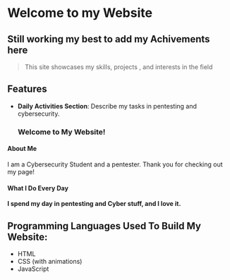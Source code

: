 # **Welcome to my Website**
## Still working my best to add my Achivements here
>This site showcases my skills, projects , and interests in the field
## Features

- **Daily Activities Section**: Describe my tasks in pentesting and cybersecurity.

  ### **Welcome to My Website!**

#### **About Me**
I am a Cybersecurity Student and a pentester. Thank you for checking out my page! 

#### **What I Do Every Day**
**I spend my day in pentesting and Cyber stuff, and I love it.** 

## **Programming Languages Used To Build My Website:**

- HTML
- CSS (with animations)
- JavaScript

